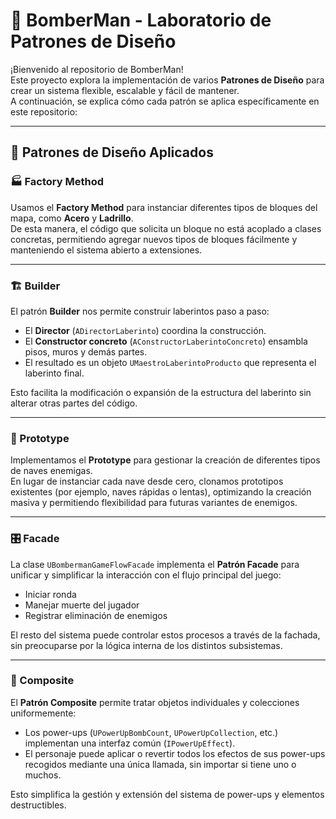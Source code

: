 # 🧨 BomberMan - Laboratorio de Patrones de Diseño

¡Bienvenido al repositorio de BomberMan!  
Este proyecto explora la implementación de varios **Patrones de Diseño** para crear un sistema flexible, escalable y fácil de mantener.  
A continuación, se explica cómo cada patrón se aplica específicamente en este repositorio:

---

## 🚀 Patrones de Diseño Aplicados

### 🏭 Factory Method
Usamos el **Factory Method** para instanciar diferentes tipos de bloques del mapa, como **Acero** y **Ladrillo**.  
De esta manera, el código que solicita un bloque no está acoplado a clases concretas, permitiendo agregar nuevos tipos de bloques fácilmente y manteniendo el sistema abierto a extensiones.

---

### 🏗️ Builder
El patrón **Builder** nos permite construir laberintos paso a paso:
- El **Director** (`ADirectorLaberinto`) coordina la construcción.
- El **Constructor concreto** (`AConstructorLaberintoConcreto`) ensambla pisos, muros y demás partes.
- El resultado es un objeto `UMaestroLaberintoProducto` que representa el laberinto final.

Esto facilita la modificación o expansión de la estructura del laberinto sin alterar otras partes del código.

---

### 🧬 Prototype
Implementamos el **Prototype** para gestionar la creación de diferentes tipos de naves enemigas.  
En lugar de instanciar cada nave desde cero, clonamos prototipos existentes (por ejemplo, naves rápidas o lentas), optimizando la creación masiva y permitiendo flexibilidad para futuras variantes de enemigos.

---

### 🎛️ Facade
La clase `UBombermanGameFlowFacade` implementa el **Patrón Facade** para unificar y simplificar la interacción con el flujo principal del juego:
- Iniciar ronda
- Manejar muerte del jugador
- Registrar eliminación de enemigos

El resto del sistema puede controlar estos procesos a través de la fachada, sin preocuparse por la lógica interna de los distintos subsistemas.

---

### 🌿 Composite
El **Patrón Composite** permite tratar objetos individuales y colecciones uniformemente:
- Los power-ups (`UPowerUpBombCount`, `UPowerUpCollection`, etc.) implementan una interfaz común (`IPowerUpEffect`).
- El personaje puede aplicar o revertir todos los efectos de sus power-ups recogidos mediante una única llamada, sin importar si tiene uno o muchos.

Esto simplifica la gestión y extensión del sistema de power-ups y elementos destructibles.

